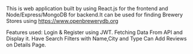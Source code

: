 This is web application built by using React.js for the frontend and Node/Express/MongoDB for backend.It can be used for finding Brewery Stores using https://www.openbrewerydb.org

Features used:
Login & Register using JWT.
Fetching Data From API and Display it.
Have Search Filters with Name,City and Type
Can Add Reviews on Details Page. 
